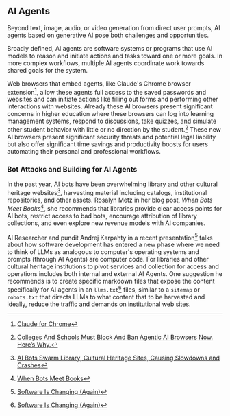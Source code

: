 <h2><i class="bi-robot"></i> AI Agents</h2>

Beyond text, image, audio, or video generation from direct user prompts, AI agents based on generative AI
pose both challenges and opportunities. 

Broadly defined, AI agents are software systems or programs that use 
AI models to reason and initiate actions and tasks toward one or more goals. In more complex workflows,
multiple AI agents coordinate work towards shared goals for the system. 

Web browsers that embed agents,
like Claude's Chrome browser extension[^1], allow these agents full access to the saved passwords and
websites and can initiate actions like filling out forms and performing other interactions with websites. 
Already these AI browsers present significant concerns in higher education where these browsers can log into 
learning management systems, respond to discussions, take quizzes, and simulate other student behavior
with little or no direction by the student.[^2] These new AI browsers present significant security threats 
and potential legal liability but also  offer significant time savings and productivity boosts for users 
automating their personal and professional workflows.

### Bot Attacks and Building for AI Agents
In the past year, AI bots have been overwhelming library and other cultural heritage websites[^3],
harvesting material including catalogs, institutional repositories, and other assets. Rosalyn Metz
in her blog post, *When Bots Meet Books*[^4], she recommends that libraries provide clear access
points for AI bots, restrict access to bad bots, encourage attribution of library collections, and
even explore new revenue models with AI companies.

AI Researcher and pundit Andrej Karpahty in a recent presentation[^5] talks about how software 
development has entered a new phase where we need to think of LLMs as analogous to computer's
operating systems and prompts (through AI Agents) are computer code. For libraries and other 
cultural heritage institutions to pivot services and collection for access and operations 
includes both internal and external AI Agents. One suggestion he recommends is to create 
specific markdown files that expose the content specifically for AI agents in an `llms.txt`[^5] files,
similar to a `sitemap` or `robots.txt` that directs LLMs to what content that to be harvested and 
ideally, reduce the traffic and demands on institutional web sites.



[^1]: [Claude for Chrome](https://www.anthropic.com/news/claude-for-chrome)
[^2]: [Colleges And Schools Must Block And Ban Agentic AI Browsers Now. Here’s Why.](https://www.forbes.com/sites/avivalegatt/2025/09/25/colleges-and-schools-must-block-agentic-ai-browsers-now-heres-why/)
[^3]: [AI Bots Swarm Library, Cultural Heritage Sites, Causing Slowdowns and Crashes](https://www.libraryjournal.com/story/ai-bots-swarm-library-cultural-heritage-sites-causing-slowdowns-and-crashes) 
[^4]: [When Bots Meet Books](https://rosalynmetz.substack.com/p/when-bots-meet-books)
[^5]: [Software Is Changing (Again)](https://www.youtube.com/watch?v=LCEmiRjPEtQ&t=92s)
[^6]: [The /llms.txt file](https://llmstxt.org/)
